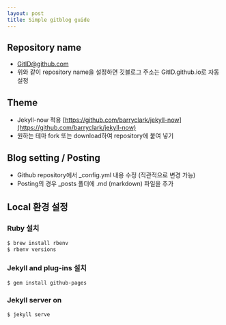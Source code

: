 ```yaml
---
layout: post
title: Simple gitblog guide
---
```


## Repository name

- GitID@github.com
- 위와 같이 repository name을 설정하면 깃블로그 주소는 GitID.github.io로 자동 설정

## Theme

- Jekyll-now 적용
  [https://github.com/barryclark/jekyll-now](https://github.com/barryclark/jekyll-now)
- 원하는 테마 fork 또는 download하여 repository에 붙여 넣기

## Blog setting / Posting

- Github repository에서 \_config.yml 내용 수정 (직관적으로 변경 가능)
- Posting의 경우 \_posts 폴더에 .md (markdown) 파일을 추가

## Local 환경 설정

### Ruby 설치

```bash
$ brew install rbenv
$ rbenv versions
```

### Jekyll and plug-ins 설치

```bash
$ gem install github-pages
```

### Jekyll server on

```bash
$ jekyll serve
```


